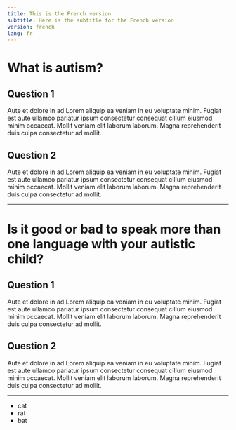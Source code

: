 ```yaml
---
title: This is the French version
subtitle: Here is the subtitle for the French version
version: french
lang: fr
---
```


# What is autism?

## Question 1
Aute et dolore in ad Lorem aliquip ea veniam in eu voluptate minim. Fugiat est aute ullamco pariatur ipsum consectetur consequat cillum eiusmod minim occaecat. Mollit veniam elit laborum laborum. Magna reprehenderit duis culpa consectetur ad mollit.

## Question 2
Aute et dolore in ad Lorem aliquip ea veniam in eu voluptate minim. Fugiat est aute ullamco pariatur ipsum consectetur consequat cillum eiusmod minim occaecat. Mollit veniam elit laborum laborum. Magna reprehenderit duis culpa consectetur ad mollit.

---

# Is it good or bad to speak more than one language with your autistic child?

## Question 1
Aute et dolore in ad Lorem aliquip ea veniam in eu voluptate minim. Fugiat est aute ullamco pariatur ipsum consectetur consequat cillum eiusmod minim occaecat. Mollit veniam elit laborum laborum. Magna reprehenderit duis culpa consectetur ad mollit.

## Question 2
Aute et dolore in ad Lorem aliquip ea veniam in eu voluptate minim. Fugiat est aute ullamco pariatur ipsum consectetur consequat cillum eiusmod minim occaecat. Mollit veniam elit laborum laborum. Magna reprehenderit duis culpa consectetur ad mollit.

---

- cat
- rat
- bat